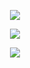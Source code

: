 <!-- 🌊 상단 배너 -->
<p align="center">
  <img src="https://capsule-render.vercel.app/api?type=waving&color=FFB6C1,FFC0CB,FF69B4&height=160&section=header&text=✨%20Welcome%20to%20My%20Profile%20✨&fontSize=32&fontColor=ffffff&animation=fadeIn" />
</p>

<!-- 💻 포트폴리오 버튼 -->
<p align="center">
  <a href="https://jellyrgb.github.io" target="_blank">
    <img src="https://img.shields.io/badge/-%20Visit%20My%20Portfolio%20-ffb6c1?style=for-the-badge&logo=vercel&logoColor=white" />
  </a>
</p>

<!-- ⌨️ 타이핑 애니메이션 -->
<p align="center">
  <img src="https://readme-typing-svg.demolab.com?font=Fira+Code&duration=3000&pause=1000&color=FFB6C1&center=true&vCenter=true&width=435&lines=👩‍💻+Computer+Science+Student;🎨+Fullstack+Dev+with+React+%2F+TS;🎮+Hardcore+Gamer+%7C+Boss%2DBeater!" />
</p>


